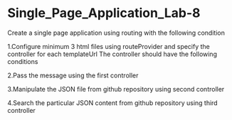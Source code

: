 # Single_Page_Application_Lab-8
Create a single page application using routing with the following condition

1.Configure minimum 3 html files using routeProvider and specify the controller for each templateUrl
The controller should have the following conditions

2.Pass the message using the first controller

3.Manipulate the JSON file from github repository using second controller

4.Search the particular JSON content from github repository using third controller
